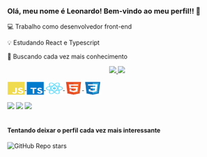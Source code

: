 ### Olá, meu nome é Leonardo! Bem-vindo ao meu perfil!! 👋

<p>💻 Trabalho como desenvolvedor front-end</p>
<p>💡 Estudando React e Typescript</p>
<p>💾 Buscando cada vez mais conhecimento</p>

<div align="center">
  <a href="https://www.linkedin.com/in/leonardo-henrique-souza-b6b13a210/">
  <img height="180em" src="https://github-readme-stats.vercel.app/api?username=Leonardo0702&show_icons=true&theme=dark&include_all_commits=true&count_private=true"/>
  <img height="180em" src="https://github-readme-stats.vercel.app/api/top-langs/?username=Leonardo0702&layout=compact&langs_count=7&theme=dark"/>
</div>
  
<div style="display: inline_block"><br>
  <img align="center" alt="Leo-Js" height="30" width="40" src="https://raw.githubusercontent.com/devicons/devicon/master/icons/javascript/javascript-plain.svg">
  <img align="center" alt="Leo-Ts" height="30" width="40" src="https://raw.githubusercontent.com/devicons/devicon/master/icons/typescript/typescript-plain.svg">
  <img align="center" alt="Leo-React" height="30" width="40" src="https://raw.githubusercontent.com/devicons/devicon/master/icons/react/react-original.svg">
  <img align="center" alt="Leo-HTML" height="30" width="40" src="https://raw.githubusercontent.com/devicons/devicon/master/icons/html5/html5-original.svg">
  <img align="center" alt="Leo-CSS" height="30" width="40" src="https://raw.githubusercontent.com/devicons/devicon/master/icons/css3/css3-original.svg">
</div>
  
<br/>
  
<div> 
  <a href="https://instagram.com/lh.souza" target="_blank"><img src="https://img.shields.io/badge/-Instagram-%23E4405F?style=for-the-badge&logo=instagram&logoColor=white"         target="_blank" height="30em"></a>
  <a href = "mailto:leonardohenrique.uel@gmail.com"><img src="https://img.shields.io/badge/-Gmail-%23333?style=for-the-badge&logo=gmail&logoColor=white" target="_blank" height="30em"></a>
  <a href="https://www.linkedin.com/in/leonardo-henrique-souza-b6b13a210/" target="_blank"><img src="https://img.shields.io/badge/-LinkedIn-%230077B5?style=for-the-                  badge&logo=linkedin&logoColor=white" target="_blank" height="30em"></a> 
  
</div>
<div style="display: inline_block"><br>
  <h4>Tentando deixar o perfil cada vez mais interessante</h4>
 <img alt="GitHub Repo stars" height="20em" src="https://img.shields.io/github/stars/Leonardo0702/Leonardo0702?style=social">
</div>
